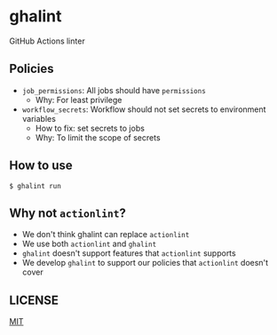 # ghalint

GitHub Actions linter

## Policies

- `job_permissions`: All jobs should have `permissions`
  - Why: For least privilege
- `workflow_secrets`: Workflow should not set secrets to environment variables
  - How to fix: set secrets to jobs
  - Why: To limit the scope of secrets

## How to use

```console
$ ghalint run
```

## Why not `actionlint`?

- We don't think ghalint can replace `actionlint`
- We use both `actionlint` and `ghalint`
- `ghalint` doesn't support features that `actionlint` supports
- We develop `ghalint` to support our policies that `actionlint` doesn't cover

## LICENSE

[MIT](LICENSE)
